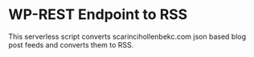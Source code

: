 # WP-REST Endpoint to RSS

This serverless script converts scarincihollenbekc.com json based blog post feeds and converts them to RSS.
